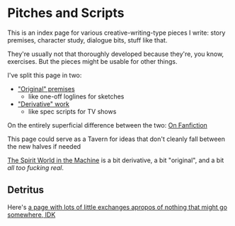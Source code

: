 # Pitches and Scripts

This is an index page for various creative-writing-type pieces I write: story premises, character study, dialogue bits, stuff like that.

They're usually not that thoroughly developed because they're, you know, exercises. But the pieces might be usable for other things.

I've split this page in two:

- ["Original" premises](n2m6d-qg5hn-r98dw-2q126-q8kj8)
  - like one-off loglines for sketches
- ["Derivative" work](qx09b-0eqa8-wta11-k000n-0yt49)
  - like spec scripts for TV shows

On the entirely superficial difference between the two: [On Fanfiction](qnsf4-2ssfj-88924-gtgvg-77h4j)

This page could serve as a Tavern for ideas that don't cleanly fall between the new halves if needed

[The Spirit World in the Machine](gncbq-65szw-c490v-zyxrb-k27tb) is a bit derivative, a bit "original", and a bit *all too fucking real*.

## Detritus

Here's [a page with lots of little exchanges apropos of nothing that might go somewhere, IDK](8t2s8-9jctc-pn8p5-k3tsf-vm84r)
